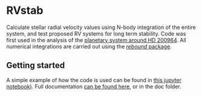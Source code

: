 # RVstab
Calculate stellar radial velocity values using N-body integration of the entire system, and test proposed RV systems for long term stability. Code was first used in the analysis of the [planetary system around HD 200964](https://arxiv.org/abs/1908.04789). All numerical integrations are carried out using the [*rebound* package](https://github.com/hannorein/rebound).

## Getting started
A simple example of how the code is used can be found in [this jupyter notebook)](RVstab_example.ipynb). Full documentation [can be found here](https://people.ucsc.edu/~mmrosent/doc/built/html/doc.html), or in the doc folder.
